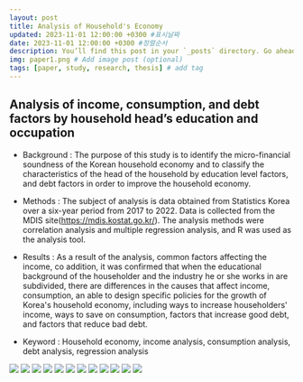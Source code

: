 ```yaml
---
layout: post
title: Analysis of Household's Economy
updated: 2023-11-01 12:00:00 +0300 #표시날짜
date: 2023-11-01 12:00:00 +0300 #정렬순서
description: You’ll find this post in your `_posts` directory. Go ahead and edit it and re-build the site to see your changes. # Add post description (optional)
img: paper1.png # Add image post (optional)
tags: [paper, study, research, thesis] # add tag
---
```


## Analysis of income, consumption, and debt factors by household head’s education and occupation

- Background : The purpose of this study is to identify the micro-financial soundness of the Korean household economy and to classify the characteristics of the head of the household by education level factors, and debt factors in order to improve the household economy. 

- Methods : The subject of analysis is data obtained from Statistics Korea over a six-year period from 2017 to 2022. Data is collected from the MDIS site(https://mdis.kostat.go.kr/). The analysis methods were correlation analysis and multiple regression analysis, and R was used as the analysis tool. 

- Results : As a result of the analysis, common factors affecting the income, co addition, it was confirmed that when the educational background of the householder and the industry he or she works in are subdivided, there are differences in the causes that affect income, consumption, an able to design specific policies for the growth of Korea's household economy, including ways to increase householders' income, ways to save on consumption, factors that increase good debt, and factors that reduce bad debt.

- Keyword : Household economy, income analysis, consumption analysis, debt analysis, regression analysis

![](../assets/img/report-1.png)
![](../assets/img/report-2.png)
![](../assets/img/report-3-1.png)
![](../assets/img/report-3-2.png)
![](../assets/img/report-3-3.png)
![](../assets/img/report-4-1.png)
![](../assets/img/report-4-2.png)
![](../assets/img/report-4-3.png)
![](../assets/img/report-4-4.png)
![](../assets/img/report-4-5.png)
![](../assets/img/report-5.png)
![](../assets/img/papers.png)
